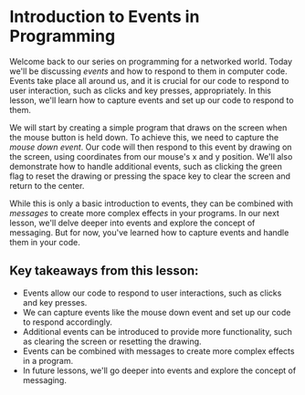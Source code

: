 # Introduction to Events in Programming

Welcome back to our series on programming for a networked world. Today we'll be discussing *events* and how to respond to them in computer code. Events take place all around us, and it is crucial for our code to respond to user interaction, such as clicks and key presses, appropriately. In this lesson, we'll learn how to capture events and set up our code to respond to them.

We will start by creating a simple program that draws on the screen when the mouse button is held down. To achieve this, we need to capture the *mouse down event*. Our code will then respond to this event by drawing on the screen, using coordinates from our mouse's x and y position. We'll also demonstrate how to handle additional events, such as clicking the green flag to reset the drawing or pressing the space key to clear the screen and return to the center.

While this is only a basic introduction to events, they can be combined with *messages* to create more complex effects in your programs. In our next lesson, we'll delve deeper into events and explore the concept of messaging. But for now, you've learned how to capture events and handle them in your code.

## Key takeaways from this lesson:
- Events allow our code to respond to user interactions, such as clicks and key presses.
- We can capture events like the mouse down event and set up our code to respond accordingly.
- Additional events can be introduced to provide more functionality, such as clearing the screen or resetting the drawing.
- Events can be combined with messages to create more complex effects in a program.
- In future lessons, we'll go deeper into events and explore the concept of messaging.